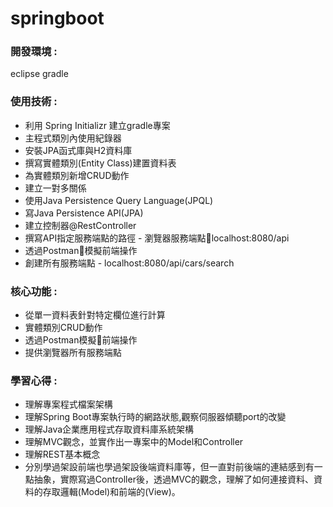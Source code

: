 </head>
<body>
  <h1>springboot</h1>
  <div>
    <h3>開發環境 :</h3>
    <p>eclipse gradle</p>
  </div>
  <div>
    <h3>使用技術 :</h3>
    <ul>
      <li>利用 Spring Initializr 建立gradle專案</li>
      <li>主程式類別內使用紀錄器</li>
      <li>安裝JPA函式庫與H2資料庫</li>
      <li>撰寫實體類別(Entity Class)建置資料表</li>
      <li>為實體類別新增CRUD動作</li>
      <li>建立一對多關係</li>
      <li>使用Java Persistence Query Language(JPQL)</li>
      <li>寫Java Persistence API(JPA)</li>
      <li>建立控制器@RestController</li>
      <li>撰寫API指定服務端點的路徑 - 瀏覽器服務端點localhost:8080/api</li>
      <li>透過Postman模擬前端操作</li>
      <li>創建所有服務端點 - localhost:8080/api/cars/search</li>
    </ul>
  </div>
  <div>
    <h3>核心功能 :</h3>
    <ul>
      <li>從單一資料表針對特定欄位進行計算</li>
      <li>實體類別CRUD動作</li>
      <li>透過Postman模擬前端操作</li>
      <li>提供瀏覽器所有服務端點</li>
    </ul>
  </div>
  <div>
    <h3>學習心得 :</h3>
    <ul>
      <li>理解專案程式檔案架構</li>
      <li>理解Spring Boot專案執行時的網路狀態,觀察伺服器傾聽port的改變</li>
      <li>理解Java企業應用程式存取資料庫系統架構</li>
      <li>理解MVC觀念，並實作出一專案中的Model和Controller</li>
      <li>理解REST基本概念</li>
      <li>分別學過架設前端也學過架設後端資料庫等，但一直對前後端的連結感到有一點抽象，實際寫過Controller後，透過MVC的觀念，理解了如何連接資料、資料的存取邏輯(Model)和前端的(View)。</li>
    </ul>
  </div>
</body>
</html>

